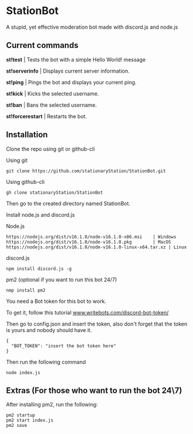 # StationBot
A stupid, yet effective moderation bot made with discord.js and node.js

## Current commands
**st!test**     |  Tests the bot with a simple Hello World! message

**st!serverinfo** |  Displays current server information.

**st!ping**     | Pings the bot and displays your current ping.

**st!kick**     | Kicks the selected username.

**st!ban**   | Bans the selected username.

**st!forcerestart** | Restarts the bot. 

## Installation
Clone the repo using git or github-cli

Using git

``` git clone https://github.com/stationaryStation/StationBot.git ```

Using github-cli 

``` gh clone stationaryStation/StationBot ```

Then go to the created directory named StationBot.

Install node.js and discord.js

Node.js
```
https://nodejs.org/dist/v16.1.0/node-v16.1.0-x86.msi    | Windows
https://nodejs.org/dist/v16.1.0/node-v16.1.0.pkg        | MacOS
https://nodejs.org/dist/v16.1.0/node-v16.1.0-linux-x64.tar.xz | Linux
```

discord.js

```
npm install discord.js -g
```

pm2 (optional if you want to run this bot 24/7)

```
nmp install pm2
```

You need a Bot token for this bot to work.

To get it, follow this tutorial
www.writebots.com/discord-bot-token/

Then go to config.json and insert the token, also don't forget that the token is yours and nobody should have it.
```
{
  "BOT_TOKEN": "insert the bot token here"
}
```

Then run the following command
```
node index.js
```

## Extras (For those who want to run the bot 24\7)

After installing pm2, run the following:

```
pm2 startup
pm2 start index.js
pm2 save
```
